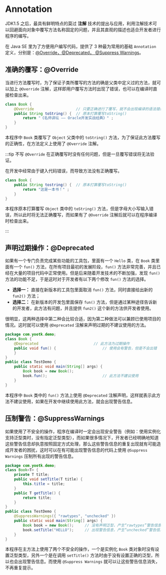 # Annotation

JDK1.5 之后，最具有鲜明特点的莫过 **注解** 技术的提出与应用，利用注解技术可以回避面向对象中覆写方法名称固定的问题，并且其直观的描述也适合开发者进行程序的编写。

在 Java SE 里为了方便用户编写代码，提供了 3 种最为常用的基础 `Annotation` 定义，分别是：<u>@Override，@Deprecated， @Suppress
Warnings</u>。

## 准确的覆写：@Override

当进行方法覆写时，为了保证子类所覆写的方法的确是父类中定义过的方法，就可以加上 `@Override`
注解，这样即用户覆写方法时出现了错误，也可以在编译时直接检查出来。

```java
class Book {
	@Override					// 只要正确进行了覆写，就不会出现编译的语法错误 
	public String toString() {	// 原本打算覆写toString()
		return "《名师讲坛 —— Oracle开发实战经典》" ;
	}
}
```

本程序中 `Book` 类覆写了 `Object` 父类中的 `toString()` 方法，为了保证此方法覆写的正确性，在方法定义上使用了 `@Override`
注解。

:::tip 不写 `@Override` 在正确覆写时没有任何问题，但是一旦覆写错误将无法验证。

在开发中经常由于键入代码错误，而导致方法没有正确覆写。

```java
class Book {
	public String tostring() {	// 原本打算覆写toString()
		return "这是一本书！" ;
	}
}
```

本程序原本打算覆写 `Object` 类中的 `toString()`
方法，但是字母大小写输入错误，所以此时将无法正确覆写，而如果有了 `@Override` 注解后就可以在程序编译时检查出来。

:::

## 声明过期操作：@Deprecated

如果有一个专门负责完成某些功能的工具包，里面有一个 `Hello` 类，在 `Book` 类里面有一个 `fun()`
方法，在所有项目最初的发展阶段，`fun()`
方法非常完善，并且已经在大量的项目代码中正常使用。但是后来随着开发技术的不断加强，发现 `fun()`
方法的功能不足，于是这时对于开发者有以下两个修改 `fun()` 方法的选择。

- **选择一：** 直接在新版本的工具包里面取消 `fun()` 方法，同时直接给出新的 `fun2()` 方法；
- **选择二：** 在新版本的开发包里面保存 `fun()` 方法，但是通过某种途径告诉新的开发者，此方法有问题，并且提供 `fun2()`
  这个新的方法供开发者使用。

很明显，这两种选择中第二种会比较合适，因为第二种做法可以兼顾已使用项目的情况。这时就可以使用 `@Deprecated`
注解来声明过期的不建议使用的方法。

```java
package com.yootk.demo;
class Book {
	@Deprecated							// 此方法为过期操作
	public void fun() {						// 使用会有警告，但是不会出错
	}
}
public class TestDemo {
	public static void main(String[] args) {
		Book book = new Book();
		book.fun();							// 此方法不建议使用
	}
}
```

本程序中 `Book` 类中的 `fun()` 方法上使用 `@Deprecated` 注解声明，这样就表示此方法不建议使用，如果在开发中继续使用此方法，就会出现警告信息。

## 压制警告：@SuppressWarnings

如果使用了不安全的操作，程序在编译时一定会出现安全警告（例如：使用实例化支持泛型类时，没有指定泛型类型），而如果很多情况下，开发者已经明确地知道这些警告信息却执意按照固定方式处理，那么这些警告信息的重复出现就有可能造成开发者的困扰，这时可以在有可能出现警告信息的代码上使用 `@Suppress Warnings`
压制所有出现的警告信息。

```java
package com.yootk.demo;
class Book<T> {
	private T title;	
	public void setTitle(T title) {
		this.title = title;
	}
	public T getTitle() {
		return title;
	}
}
public class TestDemo {
	@SuppressWarnings({ "rawtypes", "unchecked" })
	public static void main(String[] args) {
		Book book = new Book();		// 没有声明泛型，产生“rawtypes”警告信息
		book.setTitle("HELLO");		// 出现警告信息，产生“unchecked”警告信息
	}
}
```

本程序在主方法上使用了两个不安全的操作，一个是实例化 `Book` 类对象时没有设置泛型类型，另外一个是在调用 `setTitle()`
方法时由于没有设置正确的泛型，所以也会出现警告信息。而使用 `@Suppress Warnings` 就可以让这些警告信息消失，不再重复提示。
